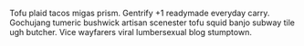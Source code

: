 Tofu plaid tacos migas prism. Gentrify +1 readymade everyday carry. Gochujang tumeric bushwick artisan scenester tofu squid banjo subway tile ugh butcher. Vice wayfarers viral lumbersexual blog stumptown.